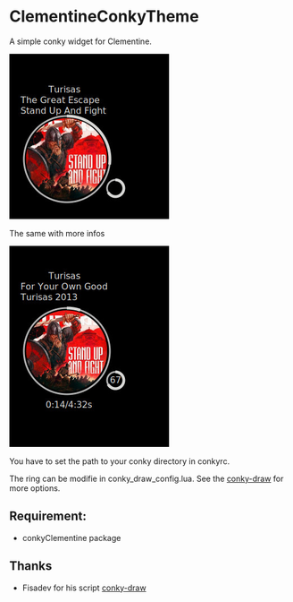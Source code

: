 # ClementineConkyTheme
A simple conky widget for Clementine.


![](images/conkyrc1.jpg)


The same with more infos


![](images/conkyrc2.jpg)


You have to set the path to your conky directory in conkyrc.

The ring can be modifie in conky_draw_config.lua. See the [conky-draw][fisadevLink] for more options. 


## Requirement:
* conkyClementine package


## Thanks
* Fisadev for his script [conky-draw][fisadevLink]


[fisadevLink]: https://github.com/fisadev/conky-draw
